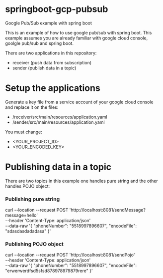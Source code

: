 # springboot-gcp-pubsub
Google Pub/Sub example with spring boot 

This is an example of how to use google pub/sub with spring boot. This example assumes you are already familiar with google cloud console, goolgle pub/sub and spring boot.

There are two applications in this repository:
 * receiver (push data from subscription)
 * sender (publish data in a topic)

# Setup the applications

 Generate a key file from a service account of your google cloud console and replace it on the files:
 
 * /receiver/src/main/resources/application.yaml
 * /sender/src/main/resources/application.yaml

You must change:
* <YOUR_PROJECT_ID>
* <YOUR_ENCODED_KEY>

# Publishing data in a topic 

There are two topics in this example one handles pure string and the other handles POJO object:

### Publishing pure string

curl --location --request POST 'http://localhost:8081/sendMessage?message=hello' \
--header 'Content-Type: application/json' \
--data-raw '{
    "phoneNumber": "5518997896607",
    "encodeFile": "sdasdasdadadasa"
}'

### Publishing POJO object

curl --location --request POST 'http://localhost:8081/sendPojo' \
--header 'Content-Type: application/json' \
--data-raw '{
    "phoneNumber": "5518997896607",
    "encodeFile": "erwerwerdfsd5sfsd878978979879rere"
}'




